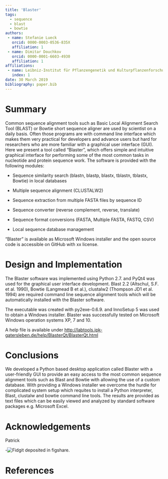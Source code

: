 ```yaml
---
title: 'Blaster'
tags:
  - sequence
  - blast
  - bowtie
authors:
 - name: Stefanie Lueck
   orcid: 0000-0003-0536-835X
   affiliation: 1
 - name: Dimitar Douchkov
   orcid: 0000-0001-6603-4930
   affiliation: 1
affiliations:
 - name: Leibniz-Institut für Pflanzengenetik und Kulturpflanzenforschung Gatersleben, Stadt Seeland, Sachsen-Anhalt
   index: 1
date: 30 March 2019
bibliography: paper.bib
---
```


# Summary

Common sequence alignment tools such as Basic Local Alignment Search Tool (BLAST) or Bowtie short sequence aligner are used by scientist on a daily basis. Often those programs are with command line interface which makes them very practical for developers and advance users but hard for researchers who are more familiar with a graphical user interface (GUI). Here we present a tool called “Blaster”, which offers simple and intuitive graphical interface for performing some of the most common tasks in nucleotide and protein sequence work. The software is provided with the following modules:

- Sequence similarity search (blastn, blastp, blastx, tblastn, tblastx, Bowtie) in local databases

- Multiple sequence alignment (CLUSTALW2)

- Sequence extraction from multiple FASTA files by sequence ID

- Sequence converter (reverse complement, reverse, translate)

- Sequence format conversions (FASTA, Multiple FASTA, FASTQ, CSV)

- Local  sequence database management

“Blaster” is available as Microsoft Windows installer and the open source code is accessible on GitHub with xx license.


# Design and Implementation

The Blaster software was implemented using Python 2.7. and PyQt4 was used for the graphical user interface development. Blast 2.2 (Altschul, S.F. et al. 1990), Bowtie (Langmead B et al.), clustalw2 (Thompson JD1 et al. 1994) are required command line sequence alignment tools which will be automatically installed with the Blaster software.

The executable was created with py2exe-0.6.9. and InnoSetup 5 was used to obtain a Windows installer. Blaster was successfully tested  on Microsoft Windows operation systems XP, 7 and 10.

A help file is available under http://labtools.ipk-gatersleben.de/help/BlasterQt/BlasterQt.html

# Conclusions

We developed a Python based desktop application called Blaster with a user-friendly GUI to provide an easy access to the most common sequence alignment tools such as Blast and Bowtie with allowing the use of a custom database. With providing a Windows installer we overcome the hurdle for complicated system setup which requites to install a Python interpreter, Blast, clustalw and bowtie command line tools. The results are provided as text files which can be easily viewed and analyzed by standard software packages e.g. Microsoft Excel.

# Acknowledgements

Patrick

-![Fidgit deposited in figshare.](figshare_article.png)

# References

